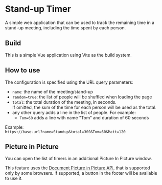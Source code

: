 # Stand-up Timer

A simple web application that can be used to track the remaining time in a stand-up meeting, including the time spent by each person.

## Build
This is a simple Vue application using Vite as the build system.

## How to use
The configuration is specified using the URL query parameters:
- `name`: the name of the meeting/stand-up
- `random=true`: the list of people will be shuffled when loading the page
- `total`: the total duration of the meeting, in seconds.  
  If omitted, the sum of the time for each person will be used as the total.
- any other query adds a line in the list of people. For example:
  - `Tom=60` adds a line with name "Tom" and duration of 60 seconds

Example:  
`https://base-url?name=Standup&total=300&Tom=60&Matt=120`

## Picture in Picture
You can open the list of timers in an additional Picture In Picture window.

This feature uses the [Document Picture in Picture API](https://developer.mozilla.org/en-US/docs/Web/API/Document_Picture-in-Picture_API), that is supported only by some browsers. If supported, a button in the footer will be available to use it.
